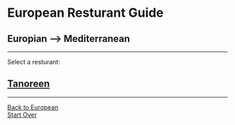 # European Resturant Guide
## Europian --> Mediterranean
---
Select a resturant:
## [Tanoreen](https://tanoreen.com/)
---
[Back to European](european.md)  
[Start Over](../home.md)
